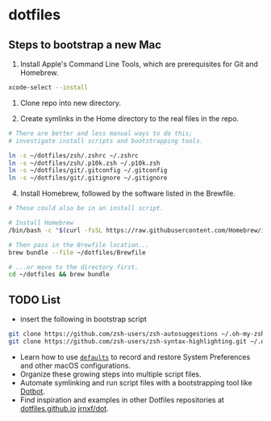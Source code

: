# dotfiles

## Steps to bootstrap a new Mac

1. Install Apple's Command Line Tools, which are prerequisites for Git and Homebrew.

```zsh
xcode-select --install
```


1. Clone repo into new directory.


3. Create symlinks in the Home directory to the real files in the repo.

```zsh
# There are better and less manual ways to do this;
# investigate install scripts and bootstrapping tools.

ln -s ~/dotfiles/zsh/.zshrc ~/.zshrc
ln -s ~/dotfiles/zsh/.p10k.zsh ~/.p10k.zsh
ln -s ~/dotfiles/git/.gitconfig ~/.gitconfig
ln -s ~/dotfiles/git/.gitignore ~/.gitignore
```

4. Install Homebrew, followed by the software listed in the Brewfile.

```zsh
# These could also be in an install script.

# Install Homebrew
/bin/bash -c "$(curl -fsSL https://raw.githubusercontent.com/Homebrew/install/HEAD/install.sh)"

# Then pass in the Brewfile location...
brew bundle --file ~/dotfiles/Brewfile

# ...or move to the directory first.
cd ~/dotfiles && brew bundle
```


## TODO List

- insert the following in bootstrap script
```zsh
git clone https://github.com/zsh-users/zsh-autosuggestions ~/.oh-my-zsh/custom/plugins/zsh-autosuggestions
git clone https://github.com/zsh-users/zsh-syntax-highlighting.git ~/.oh-my-zsh/custom/plugins/zsh-syntax-highlighting
```
- Learn how to use [`defaults`](https://macos-defaults.com/#%F0%9F%99%8B-what-s-a-defaults-command) to record and restore System Preferences and other macOS configurations.
- Organize these growing steps into multiple script files.
- Automate symlinking and run script files with a bootstrapping tool like [Dotbot](https://github.com/anishathalye/dotbot).
- Find inspiration and examples in other Dotfiles repositories at [dotfiles.github.io](https://dotfiles.github.io/) [jrnxf/dot](https://github.com/jrnxf/dot).
